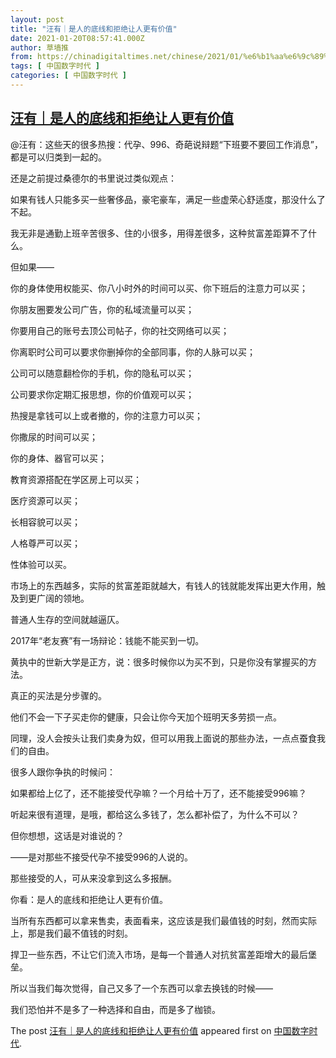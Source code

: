 ```yaml
---
layout: post
title: "汪有｜是人的底线和拒绝让人更有价值"
date: 2021-01-20T08:57:41.000Z
author: 草墙推
from: https://chinadigitaltimes.net/chinese/2021/01/%e6%b1%aa%e6%9c%89%ef%bd%9c%e6%98%af%e4%ba%ba%e7%9a%84%e5%ba%95%e7%ba%bf%e5%92%8c%e6%8b%92%e7%bb%9d%e8%ae%a9%e4%ba%ba%e6%9b%b4%e6%9c%89%e4%bb%b7%e5%80%bc/
tags: [ 中国数字时代 ]
categories: [ 中国数字时代 ]
---
```

<!--1611133061000-->
[汪有｜是人的底线和拒绝让人更有价值](https://chinadigitaltimes.net/chinese/2021/01/%e6%b1%aa%e6%9c%89%ef%bd%9c%e6%98%af%e4%ba%ba%e7%9a%84%e5%ba%95%e7%ba%bf%e5%92%8c%e6%8b%92%e7%bb%9d%e8%ae%a9%e4%ba%ba%e6%9b%b4%e6%9c%89%e4%bb%b7%e5%80%bc/)
------

<div>
<p>@汪有：这些天的很多热搜：代孕、996、奇葩说辩题“下班要不要回工作消息”，都是可以归类到一起的。</p><p>还是之前提过桑德尔的书里说过类似观点：</p><p>如果有钱人只能多买一些奢侈品，豪宅豪车，满足一些虚荣心舒适度，那没什么了不起。</p><p>我无非是通勤上班辛苦很多、住的小很多，用得差很多，这种贫富差距算不了什么。</p><p>但如果——</p><p>你的身体使用权能买、你八小时外的时间可以买、你下班后的注意力可以买；</p><p>你朋友圈要发公司广告，你的私域流量可以买；</p><p>你要用自己的账号去顶公司帖子，你的社交网络可以买；</p><p>你离职时公司可以要求你删掉你的全部同事，你的人脉可以买；</p><p>公司可以随意翻检你的手机，你的隐私可以买；</p><p>公司要求你定期汇报思想，你的价值观可以买；</p><p>热搜是拿钱可以上或者撤的，你的注意力可以买；</p><p>你撒尿的时间可以买；</p><p>你的身体、器官可以买；</p><p>教育资源搭配在学区房上可以买；</p><p>医疗资源可以买；</p><p>长相容貌可以买；</p><p>人格尊严可以买；</p><p>性体验可以买。</p><p>市场上的东西越多，实际的贫富差距就越大，有钱人的钱就能发挥出更大作用，触及到更广阔的领地。</p><p>普通人生存的空间就越逼仄。</p><p>2017年“老友赛”有一场辩论：钱能不能买到一切。</p><p>黄执中的世新大学是正方，说：很多时候你以为买不到，只是你没有掌握买的方法。</p><p>真正的买法是分步骤的。</p><p>他们不会一下子买走你的健康，只会让你今天加个班明天多劳损一点。</p><p>同理，没人会按头让我们卖身为奴，但可以用我上面说的那些办法，一点点蚕食我们的自由。</p><p>很多人跟你争执的时候问：</p><p>如果都给上亿了，还不能接受代孕嘛？一个月给十万了，还不能接受996嘛？</p><p>听起来很有道理，是哦，都给这么多钱了，怎么都补偿了，为什么不可以？</p><p>但你想想，这话是对谁说的？</p><p>——是对那些不接受代孕不接受996的人说的。</p><p>那些接受的人，可从来没拿到这么多报酬。</p><p>你看：是人的底线和拒绝让人更有价值。</p><p>当所有东西都可以拿来售卖，表面看来，这应该是我们最值钱的时刻，然而实际上，那是我们最不值钱的时刻。</p><p>捍卫一些东西，不让它们流入市场，是每一个普通人对抗贫富差距增大的最后堡垒。</p><p>所以当我们每次觉得，自己又多了一个东西可以拿去换钱的时候——</p><p>我们恐怕并不是多了一种选择和自由，而是多了枷锁。</p><p>The post <a rel="nofollow" href="https://chinadigitaltimes.net/chinese/2021/01/%e6%b1%aa%e6%9c%89%ef%bd%9c%e6%98%af%e4%ba%ba%e7%9a%84%e5%ba%95%e7%ba%bf%e5%92%8c%e6%8b%92%e7%bb%9d%e8%ae%a9%e4%ba%ba%e6%9b%b4%e6%9c%89%e4%bb%b7%e5%80%bc/">汪有｜是人的底线和拒绝让人更有价值</a> appeared first on <a rel="nofollow" href="https://chinadigitaltimes.net/chinese">中国数字时代</a>.</p>
</div>
